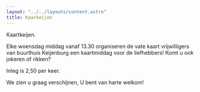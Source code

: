 ```yaml
---
layout: "../../layouts/content.astro"
title: Kaarkeijen
---
```


Kaartkeijen.

Elke woensdag middag vanaf 13.30 organiseren de vate kaart vrijwilligers van  buurthuis Keijenburg een kaartmiddag voor de liefhebbers!
Komt u ook jokeren of rikken?

Inleg is 2,50 per keer.

We zien u graag verschijnen,
U bent van harte welkom!
